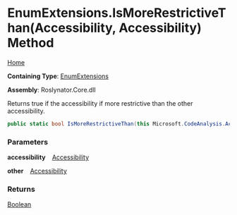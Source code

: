 # EnumExtensions\.IsMoreRestrictiveThan\(Accessibility, Accessibility\) Method

[Home](../../../README.md)

**Containing Type**: [EnumExtensions](../README.md)

**Assembly**: Roslynator\.Core\.dll

  
Returns true if the accessibility if more restrictive than the other accessibility\.

```csharp
public static bool IsMoreRestrictiveThan(this Microsoft.CodeAnalysis.Accessibility accessibility, Microsoft.CodeAnalysis.Accessibility other)
```

### Parameters

**accessibility** &ensp; [Accessibility](https://docs.microsoft.com/en-us/dotnet/api/microsoft.codeanalysis.accessibility)

**other** &ensp; [Accessibility](https://docs.microsoft.com/en-us/dotnet/api/microsoft.codeanalysis.accessibility)

### Returns

[Boolean](https://docs.microsoft.com/en-us/dotnet/api/system.boolean)

